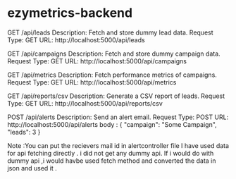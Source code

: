 # ezymetrics-backend
 
GET /api/leads
Description: Fetch and store dummy lead data.
Request Type: GET
URL: http://localhost:5000/api/leads

GET /api/campaigns
Description: Fetch and store dummy campaign data.
Request Type: GET
URL: http://localhost:5000/api/campaigns

GET /api/metrics
Description: Fetch performance metrics of campaigns.
Request Type: GET
URL: http://localhost:5000/api/metrics


 GET /api/reports/csv 
Description: Generate a CSV report of leads.
Request Type: GET
URL: http://localhost:5000/api/reports/csv


POST /api/alerts 
Description: Send an alert email.
Request Type: POST
URL: http://localhost:5000/api/alerts
body :
{
  "campaign": "Some Campaign",
  "leads": 3 
}


Note :You can put the recievers mail id in alertcontroller file
      I have used data for api fetching directly . i did not get any dummy api.
      If i would do with dummy api ,i would havbe used fetch method and converted the data in json and used it .


